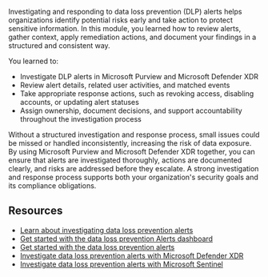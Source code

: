Investigating and responding to data loss prevention (DLP) alerts helps organizations identify potential risks early and take action to protect sensitive information. In this module, you learned how to review alerts, gather context, apply remediation actions, and document your findings in a structured and consistent way.

You learned to:

- Investigate DLP alerts in Microsoft Purview and Microsoft Defender XDR
- Review alert details, related user activities, and matched events
- Take appropriate response actions, such as revoking access, disabling accounts, or updating alert statuses
- Assign ownership, document decisions, and support accountability throughout the investigation process

Without a structured investigation and response process, small issues could be missed or handled inconsistently, increasing the risk of data exposure. By using Microsoft Purview and Microsoft Defender XDR together, you can ensure that alerts are investigated thoroughly, actions are documented clearly, and risks are addressed before they escalate. A strong investigation and response process supports both your organization's security goals and its compliance obligations.

## Resources

- [Learn about investigating data loss prevention alerts](/purview/dlp-alert-investigation-learn?azure-portal=true)
- [Get started with the data loss prevention Alerts dashboard](/purview/dlp-alerts-dashboard-get-started?azure-portal=true)
- [Get started with the data loss prevention alerts](/purview/dlp-alerts-get-started?azure-portal=true)
- [Investigate data loss prevention alerts with Microsoft Defender XDR](/defender-xdr/dlp-investigate-alerts-defender?azure-portal=true)
- [Investigate data loss prevention alerts with Microsoft Sentinel](/defender-xdr/dlp-investigate-alerts-sentinel?azure-portal=true)
